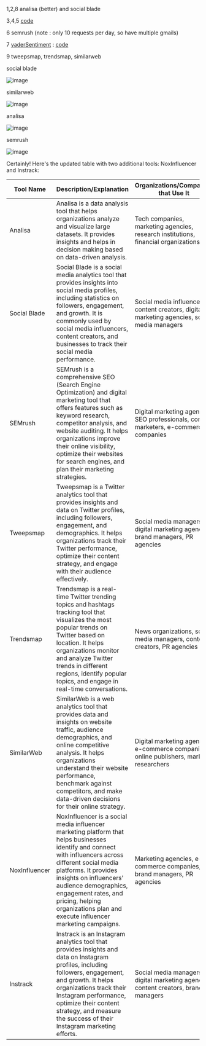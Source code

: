 
1,2,8 analisa (better) and social blade
 
3,4,5 [code](https://github.com/ArtaXerxess/Social-Media-Analytics-Lab/tree/main/SMA%20LAB%203)

6 semrush (note : only 10 requests per day, so have multiple gmails)

7 [vaderSentiment](https://github.com/cjhutto/vaderSentiment)  : [code](https://github.com/ArtaXerxess/Social-Media-Analytics-Lab/blob/main/SMA%20Lab%207/sma_sentiment_analysis.ipynb) 

9 tweepsmap, trendsmap, similarweb


social blade

![image](https://user-images.githubusercontent.com/74452252/233890105-977db9ab-501e-4ac6-9507-284d1e7b8d9b.png)

similarweb

![image](https://user-images.githubusercontent.com/74452252/233890411-3ebd99ea-68d1-4a4a-9156-ac12db498f1f.png)


analisa

![image](https://user-images.githubusercontent.com/74452252/233891473-c635cc95-2d93-4004-92da-18a6ac34fe0b.png)



semrush

![image](https://user-images.githubusercontent.com/74452252/233892945-92daa2d9-a13e-44c2-971d-8f869a68d086.png)


Certainly! Here's the updated table with two additional tools: NoxInfluencer and Instrack:

| Tool Name | Description/Explanation | Organizations/Companies that Use It | Examples of Companies/Organizations |
|-----------|------------------------|------------------------------------|-----------------------------------|
| Analisa | Analisa is a data analysis tool that helps organizations analyze and visualize large datasets. It provides insights and helps in decision making based on data-driven analysis. | Tech companies, marketing agencies, research institutions, financial organizations | Google, Facebook, IBM, McKinsey & Company |
| Social Blade | Social Blade is a social media analytics tool that provides insights into social media profiles, including statistics on followers, engagement, and growth. It is commonly used by social media influencers, content creators, and businesses to track their social media performance. | Social media influencers, content creators, digital marketing agencies, social media managers | Instagram influencers, BuzzFeed, Coca-Cola, Hootsuite |
| SEMrush | SEMrush is a comprehensive SEO (Search Engine Optimization) and digital marketing tool that offers features such as keyword research, competitor analysis, and website auditing. It helps organizations improve their online visibility, optimize their websites for search engines, and plan their marketing strategies. | Digital marketing agencies, SEO professionals, content marketers, e-commerce companies | Airbnb, Amazon, eBay, Microsoft |
| Tweepsmap | Tweepsmap is a Twitter analytics tool that provides insights and data on Twitter profiles, including followers, engagement, and demographics. It helps organizations track their Twitter performance, optimize their content strategy, and engage with their audience effectively. | Social media managers, digital marketing agencies, brand managers, PR agencies | Nike, McDonald's, Ogilvy, Edelman |
| Trendsmap | Trendsmap is a real-time Twitter trending topics and hashtags tracking tool that visualizes the most popular trends on Twitter based on location. It helps organizations monitor and analyze Twitter trends in different regions, identify popular topics, and engage in real-time conversations. | News organizations, social media managers, content creators, PR agencies | CNN, BBC, Twitter, BuzzFeed News |
| SimilarWeb | SimilarWeb is a web analytics tool that provides data and insights on website traffic, audience demographics, and online competitive analysis. It helps organizations understand their website performance, benchmark against competitors, and make data-driven decisions for their online strategy. | Digital marketing agencies, e-commerce companies, online publishers, market researchers | Walmart, Airbnb, Expedia, BBC News |
| NoxInfluencer | NoxInfluencer is a social media influencer marketing platform that helps businesses identify and connect with influencers across different social media platforms. It provides insights on influencers' audience demographics, engagement rates, and pricing, helping organizations plan and execute influencer marketing campaigns. | Marketing agencies, e-commerce companies, brand managers, PR agencies | Samsung, Adidas, Unilever, L'Oreal |
| Instrack | Instrack is an Instagram analytics tool that provides insights and data on Instagram profiles, including followers, engagement, and growth. It helps organizations track their Instagram performance, optimize their content strategy, and measure the success of their Instagram marketing efforts. | Social media managers, digital marketing agencies, content creators, brand managers | PepsiCo, Airbnb, Sephora, Coca-Cola |
